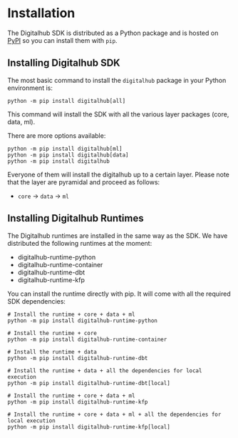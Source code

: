 # Installation

The Digitalhub SDK is distributed as a Python package and is hosted on [PyPI](https://pypi.org/project/digitalhub/) so you can install them with `pip`.

## Installing Digitalhub SDK

The most basic command to install the `digitalhub` package in your Python environment is:

```shell
python -m pip install digitalhub[all]
```

This command will install the SDK with all the various layer packages (core, data, ml).

There are more options available:

```shell
python -m pip install digitalhub[ml]
python -m pip install digitalhub[data]
python -m pip install digitalhub
```

Everyone of them will install the digitalhub up to a certain layer. Please note that the layer are pyramidal and proceed as follows:

- `core` -> `data` -> `ml`

## Installing Digitalhub Runtimes

The Digitalhub runtimes are installed in the same way as the SDK. We have distributed the following runtimes at the moment:

- digitalhub-runtime-python
- digitalhub-runtime-container
- digitalhub-runtime-dbt
- digitalhub-runtime-kfp

You can install the runtime directly with pip. It will come with all the required SDK dependencies:

```shell
# Install the runtime + core + data + ml
python -m pip install digitalhub-runtime-python

# Install the runtime + core
python -m pip install digitalhub-runtime-container

# Install the runtime + data
python -m pip install digitalhub-runtime-dbt

# Install the runtime + data + all the dependencies for local execution
python -m pip install digitalhub-runtime-dbt[local]

# Install the runtime + core + data + ml
python -m pip install digitalhub-runtime-kfp

# Install the runtime + core + data + ml + all the dependencies for local execution
python -m pip install digitalhub-runtime-kfp[local]
```
